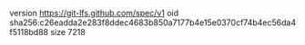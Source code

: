 version https://git-lfs.github.com/spec/v1
oid sha256:c26eadda2e283f8ddec4683b850a7177b4e15e0370cf74b4ec56da4f5118bd88
size 7218
